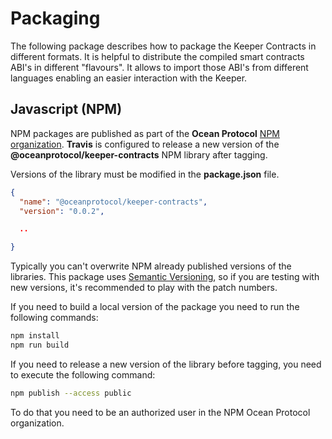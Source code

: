 # Packaging

The following package describes how to package the Keeper Contracts in different formats.
It is helpful to distribute the compiled smart contracts ABI's in different "flavours".
It allows to import those ABI's from different languages enabling an easier interaction with the Keeper.

## Javascript (NPM)

NPM packages are published as part of the **Ocean Protocol** [NPM organization](https://www.npmjs.com/org/oceanprotocol).
**Travis** is configured to release a new version of the **@oceanprotocol/keeper-contracts** NPM library after tagging.

Versions of the library must be modified in the **package.json** file.

```json
{
  "name": "@oceanprotocol/keeper-contracts",
  "version": "0.0.2",

  ..

}
```

Typically you can't overwrite NPM already published versions of the libraries.
This package uses [Semantic Versioning](https://semver.org/), so if you are testing with new versions, it's recommended to play with the patch numbers.



If you need to build a local version of the package you need to run the following commands:

```bash
npm install
npm run build
```

If you need to release a new version of the library before tagging, you need to execute the following command:
```bash
npm publish --access public
```

To do that you need to be an authorized user in the NPM Ocean Protocol organization.
